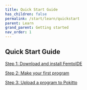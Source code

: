 ```yaml
---
title: Quick Start Guide
has_children: false
permalink: /start/learn/quickstart
parent: Learn
grand_parent: Getting started
nav_order: 1
---
```


## Quick Start Guide

[Step 1: Download and install FemtoIDE]({{site.url}}{{site.baseurl}}/start/learn/quickstart/step1)

[Step 2: Make your first program]({{site.url}}{{site.baseurl}}/start/learn/quickstart/step2)

[Step 3: Upload a program to Pokitto]({{site.url}}{{site.baseurl}}/start/learn/quickstart/step3)
